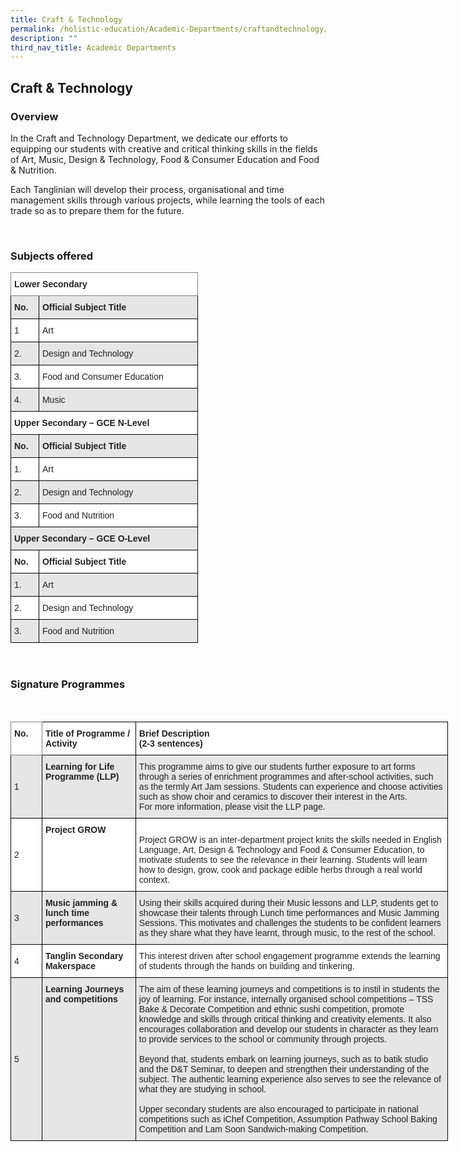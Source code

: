 ```yaml
---
title: Craft & Technology
permalink: /holistic-education/Academic-Departments/craftandtechnology/
description: ""
third_nav_title: Academic Departments
---
```

## Craft & Technology


### Overview


In the Craft and Technology Department, we dedicate our efforts to equipping our students with creative and critical thinking skills in the fields of Art, Music, Design & Technology, Food & Consumer Education and Food & Nutrition. 

Each Tanglinian will develop their process, organisational and time management skills through various projects, while learning the tools of each trade so as to prepare them for the future.

<br>

### Subjects offered
<style type="text/css">
.tg  {border-collapse:collapse;border-spacing:0;}
.tg td{border-color:black;border-style:solid;border-width:1px;font-family:Arial, sans-serif;font-size:14px;
  overflow:hidden;padding:10px 5px;word-break:normal;}
.tg th{border-color:black;border-style:solid;border-width:1px;font-family:Arial, sans-serif;font-size:14px;
  font-weight:normal;overflow:hidden;padding:10px 5px;word-break:normal;}
.tg .tg-l2bf{background-color:#FFF;color:#222;font-weight:bold;text-align:left;vertical-align:top}
.tg .tg-h5mn{background-color:#E6E6E6;color:#222;text-align:left;vertical-align:middle}
.tg .tg-xyrl{background-color:#E6E6E6;color:#222;text-align:left;vertical-align:top}
.tg .tg-0f6e{background-color:#FFF;border-color:inherit;color:#222;font-weight:bold;text-align:left;vertical-align:top}
.tg .tg-rs0e{background-color:#E6E6E6;color:#222;font-weight:bold;text-align:left;vertical-align:top}
.tg .tg-1ppo{background-color:#FFF;color:#222;text-align:left;vertical-align:middle}
.tg .tg-tsok{background-color:#FFF;color:#222;text-align:left;vertical-align:top}
</style>
<table class="tg" style="undefined;table-layout: fixed; width: 300px">
<colgroup>
<col style="width: 45px">
<col style="width: 255px">
</colgroup>
<thead>
  <tr>
    <th class="tg-0f6e" colspan="2">Lower Secondary</th>
  </tr>
</thead>
<tbody>
  <tr>
    <td class="tg-rs0e"><span style="font-weight:bold">No.</span></td>
    <td class="tg-rs0e"><span style="font-weight:bold">Official Subject Title</span></td>
  </tr>
  <tr>
    <td class="tg-1ppo">1</td>
    <td class="tg-1ppo">Art</td>
  </tr>
  <tr>
    <td class="tg-h5mn">2.</td>
    <td class="tg-h5mn">Design and Technology</td>
  </tr>
  <tr>
    <td class="tg-1ppo">3.</td>
    <td class="tg-tsok"><span style="font-weight:400">Food and Consumer Education</span></td>
  </tr>
  <tr>
    <td class="tg-h5mn">4.</td>
    <td class="tg-h5mn">Music</td>
  </tr>
  <tr>
    <td class="tg-l2bf" colspan="2">Upper Secondary – GCE N-Level</td>
  </tr>
  <tr>
    <td class="tg-rs0e"><span style="font-weight:bold">No.</span></td>
    <td class="tg-rs0e"><span style="font-weight:bold">Official Subject Title</span></td>
  </tr>
  <tr>
    <td class="tg-1ppo">1.</td>
    <td class="tg-tsok"><span style="font-weight:400">Art</span></td>
  </tr>
  <tr>
    <td class="tg-h5mn">2.</td>
    <td class="tg-xyrl"><span style="font-weight:400">Design and Technology</span></td>
  </tr>
  <tr>
    <td class="tg-1ppo">3.</td>
    <td class="tg-tsok"><span style="font-weight:400">Food and Nutrition</span></td>
  </tr>
  <tr>
    <td class="tg-rs0e" colspan="2">Upper Secondary – GCE O-Level</td>
  </tr>
  <tr>
    <td class="tg-l2bf"><span style="font-weight:bold">No.</span></td>
    <td class="tg-l2bf"><span style="font-weight:bold">Official Subject Title</span></td>
  </tr>
  <tr>
    <td class="tg-h5mn">1.</td>
    <td class="tg-xyrl"><span style="font-weight:400">Art</span></td>
  </tr>
  <tr>
    <td class="tg-1ppo">2.</td>
    <td class="tg-tsok"><span style="font-weight:400">Design and Technology</span></td>
  </tr>
  <tr>
    <td class="tg-h5mn">3.</td>
    <td class="tg-xyrl"><span style="font-weight:400">Food and Nutrition</span></td>
  </tr>
</tbody>
</table>
<br>

### Signature Programmes
<br>
<style type="text/css">
.tg  {border-collapse:collapse;border-spacing:0;}
.tg td{border-color:black;border-style:solid;border-width:1px;font-family:Arial, sans-serif;font-size:14px;
  overflow:hidden;padding:10px 5px;word-break:normal;}
.tg th{border-color:black;border-style:solid;border-width:1px;font-family:Arial, sans-serif;font-size:14px;
  font-weight:normal;overflow:hidden;padding:10px 5px;word-break:normal;}
.tg .tg-l2bf{background-color:#FFF;color:#222;font-weight:bold;text-align:left;vertical-align:top}
.tg .tg-h5mn{background-color:#E6E6E6;color:#222;text-align:left;vertical-align:middle}
.tg .tg-xyrl{background-color:#E6E6E6;color:#222;text-align:left;vertical-align:top}
.tg .tg-0f6e{background-color:#FFF;border-color:inherit;color:#222;font-weight:bold;text-align:left;vertical-align:top}
.tg .tg-rs0e{background-color:#E6E6E6;color:#222;font-weight:bold;text-align:left;vertical-align:top}
.tg .tg-1ppo{background-color:#FFF;color:#222;text-align:left;vertical-align:middle}
.tg .tg-tsok{background-color:#FFF;color:#222;text-align:left;vertical-align:top}
</style>
<table class="tg" style="undefined;table-layout: fixed; width: 700px">
<colgroup>
<col style="width: 50px">
<col style="width: 150px">
<col style="width: 500px">
</colgroup>
<thead>
  <tr>
    <th class="tg-0f6e"><span style="font-weight:bold">No.</span></th>
    <th class="tg-l2bf"><span style="font-weight:bold">Title of Programme / Activity</span></th>
    <th class="tg-l2bf"><span style="font-weight:bold">Brief Description</span><br><span style="font-weight:bold">(2-3 sentences)</span></th>
  </tr>
</thead>
<tbody>
  <tr>
    <td class="tg-h5mn">1</td>
    <td class="tg-rs0e"><span style="font-weight:bold">Learning for Life Programme (LLP)</span></td>
    <td class="tg-xyrl"><span style="font-weight:400">This programme aims to give our students further exposure to art forms through a series of enrichment programmes and after-school activities, such as the termly Art Jam sessions. Students can experience and choose activities such as show choir and ceramics to discover their interest in the Arts. </span><br><span style="font-weight:400">For more information, please visit the LLP page.</span></td>
  </tr>
  <tr>
    <td class="tg-1ppo">2</td>
    <td class="tg-l2bf"><span style="font-weight:bold">Project GROW</span></td>
    <td class="tg-tsok"> <br><span style="font-weight:400">Project GROW is an inter-department project knits the skills needed in English Language, Art, Design &amp; Technology and Food &amp; Consumer Education, to motivate students to see the relevance in their learning. Students will learn how to design, grow, cook and package edible herbs through a real world context.</span></td>
  </tr>
  <tr>
    <td class="tg-h5mn">3</td>
    <td class="tg-rs0e"><span style="font-weight:bold">Music jamming &amp; lunch time performances</span></td>
    <td class="tg-xyrl"><span style="font-weight:400">Using their skills acquired during their Music lessons and LLP, students get to showcase their talents through Lunch time performances and Music Jamming Sessions. This motivates and challenges the students to be confident learners as they share what they have learnt, through music, to the rest of the school.</span></td>
  </tr>
  <tr>
    <td class="tg-1ppo">4</td>
    <td class="tg-l2bf"><span style="font-weight:bold">Tanglin Secondary Makerspace</span></td>
    <td class="tg-tsok"><span style="font-weight:400">This interest driven after school engagement programme extends the learning of students through the hands on building and tinkering.</span></td>
  </tr>
  <tr>
    <td class="tg-h5mn">5</td>
    <td class="tg-rs0e"><span style="font-weight:bold">Learning Journeys and competitions</span></td>
    <td class="tg-xyrl"><span style="font-weight:400">The aim of these learning journeys and competitions is to instil in students the joy of learning. For instance, internally organised school competitions – TSS Bake &amp; Decorate Competition and ethnic sushi competition, promote knowledge and skills through critical thinking and creativity elements. It also encourages collaboration and develop our students in character as they learn to provide services to the school or community through projects.</span><br><br><span style="font-weight:400">Beyond that, students embark on learning journeys, such as to batik studio and the D&amp;T Seminar, to deepen and strengthen their understanding of the subject. The authentic learning experience also serves to see the relevance of what they are studying in school. </span><br><br><span style="font-weight:400">Upper secondary students are also encouraged to participate in national competitions such as iChef Competition, Assumption Pathway School Baking Competition and Lam Soon Sandwich-making Competition.</span></td>
  </tr>
</tbody>
</table>